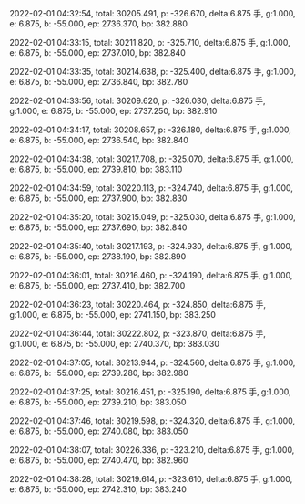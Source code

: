 2022-02-01 04:32:54, total: 30205.491, p: -326.670, delta:6.875 手, g:1.000, e: 6.875, b: -55.000, ep: 2736.370, bp: 382.880

2022-02-01 04:33:15, total: 30211.820, p: -325.710, delta:6.875 手, g:1.000, e: 6.875, b: -55.000, ep: 2737.010, bp: 382.840

2022-02-01 04:33:35, total: 30214.638, p: -325.400, delta:6.875 手, g:1.000, e: 6.875, b: -55.000, ep: 2736.840, bp: 382.780

2022-02-01 04:33:56, total: 30209.620, p: -326.030, delta:6.875 手, g:1.000, e: 6.875, b: -55.000, ep: 2737.250, bp: 382.910

2022-02-01 04:34:17, total: 30208.657, p: -326.180, delta:6.875 手, g:1.000, e: 6.875, b: -55.000, ep: 2736.540, bp: 382.840

2022-02-01 04:34:38, total: 30217.708, p: -325.070, delta:6.875 手, g:1.000, e: 6.875, b: -55.000, ep: 2739.810, bp: 383.110

2022-02-01 04:34:59, total: 30220.113, p: -324.740, delta:6.875 手, g:1.000, e: 6.875, b: -55.000, ep: 2737.900, bp: 382.830

2022-02-01 04:35:20, total: 30215.049, p: -325.030, delta:6.875 手, g:1.000, e: 6.875, b: -55.000, ep: 2737.690, bp: 382.840

2022-02-01 04:35:40, total: 30217.193, p: -324.930, delta:6.875 手, g:1.000, e: 6.875, b: -55.000, ep: 2738.190, bp: 382.890

2022-02-01 04:36:01, total: 30216.460, p: -324.190, delta:6.875 手, g:1.000, e: 6.875, b: -55.000, ep: 2737.410, bp: 382.700

2022-02-01 04:36:23, total: 30220.464, p: -324.850, delta:6.875 手, g:1.000, e: 6.875, b: -55.000, ep: 2741.150, bp: 383.250

2022-02-01 04:36:44, total: 30222.802, p: -323.870, delta:6.875 手, g:1.000, e: 6.875, b: -55.000, ep: 2740.370, bp: 383.030

2022-02-01 04:37:05, total: 30213.944, p: -324.560, delta:6.875 手, g:1.000, e: 6.875, b: -55.000, ep: 2739.280, bp: 382.980

2022-02-01 04:37:25, total: 30216.451, p: -325.190, delta:6.875 手, g:1.000, e: 6.875, b: -55.000, ep: 2739.210, bp: 383.050

2022-02-01 04:37:46, total: 30219.598, p: -324.320, delta:6.875 手, g:1.000, e: 6.875, b: -55.000, ep: 2740.080, bp: 383.050

2022-02-01 04:38:07, total: 30226.336, p: -323.210, delta:6.875 手, g:1.000, e: 6.875, b: -55.000, ep: 2740.470, bp: 382.960

2022-02-01 04:38:28, total: 30219.614, p: -323.610, delta:6.875 手, g:1.000, e: 6.875, b: -55.000, ep: 2742.310, bp: 383.240